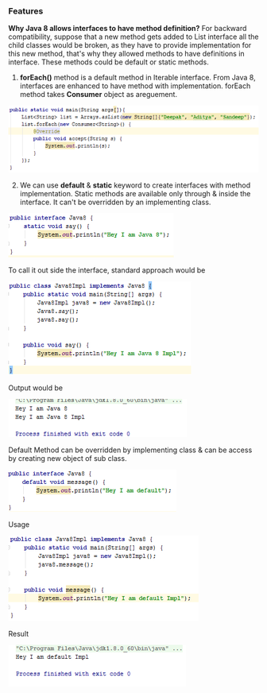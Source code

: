 ### Features

**Why Java 8 allows interfaces to have method definition?**
For backward compatibility, suppose that a new method gets added to List interface all the child classes would be broken, as they have to provide implementation for this new method, that's why they allowed methods to have definitions in interface. These methods could be default or static methods.


1. **forEach()** method is a default method in Iterable interface. From Java 8, interfaces are enhanced to have method with implementation. forEach method takes **Consumer** object as areguement.

![For Each](https://github.com/deepakmotlani/Notes/blob/master/Core%20Java/Java-8/images/for-each.PNG)

2. We can use **default** & **static** keyword to create interfaces with method implementation. 
Static methods are available only through & inside the interface. It can't be overridden by an implementing class.

![](https://github.com/deepakmotlani/Notes/blob/master/Core%20Java/Java-8/images/interface-static-method.PNG)

To call it out side the interface, standard approach would be

![](https://github.com/deepakmotlani/Notes/blob/master/Java-8/images/interface-static-method-usage.PNG)

Output would be

![](https://github.com/deepakmotlani/Notes/blob/master/Core%20Java/Java-8/images/interface-static-method-usage-result.PNG)

Default Method can be overridden by implementing class & can be access by creating new object of sub class.

![](https://github.com/deepakmotlani/Notes/blob/master/Core%20Java/Java-8/images/interface-default-method.PNG)

Usage

![](https://github.com/deepakmotlani/Notes/blob/master/Core%20Java/Java-8/images/interface-default-method-usage.PNG)

Result

![](https://github.com/deepakmotlani/Notes/blob/master/Core%20Java/Java-8/images/interface-default-method-usage-result.PNG)
